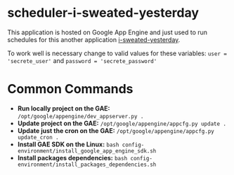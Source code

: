 scheduler-i-sweated-yesterday
=============================

This application is hosted on Google App Engine and just used to run schedules for this another application [i-sweated-yesterday](https://github.com/maxcnunes/i-sweated-yesterday).

To work well is necessary change to valid values for these variables: `user = 'secrete_user'` and `password = 'secrete_password'`

Common Commands
===============


- **Run locally project on the GAE:** `/opt/google/appengine/dev_appserver.py .`
-  **Update project on the GAE:** `/opt/google/appengine/appcfg.py update .`
-  **Update just the cron on the GAE:** `/opt/google/appengine/appcfg.py update_cron .`
-  **Install GAE SDK on the Linux:** `bash config-environment/install_google_app_engine_sdk.sh`
-  **Install packages dependencies:** `bash config-environment/install_packages_dependencies.sh`